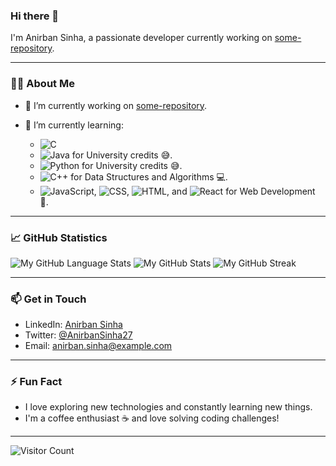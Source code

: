 ### Hi there 👋

I'm Anirban Sinha, a passionate developer currently working on [some-repository](https://github.com/AnirbanSinha27?tab=repositories).

---

### 🧑‍💻 About Me
- 🔭 I’m currently working on [some-repository](https://github.com/AnirbanSinha27?tab=repositories).

- 🌱 I’m currently learning:
  - ![C](https://img.shields.io/badge/C-6094cb?style=flat&logo=C&logoColor=ffffff)
  - ![Java](https://img.shields.io/badge/Java-FF0000?style=flat&logo=java&logoColor=ffffff) for University credits 😅.
  - ![Python](https://img.shields.io/badge/Python-6094cb?style=flat&logo=python&logoColor=ffffff&color=blue) for University credits 😅.
  - ![C++](https://img.shields.io/badge/C++-6094cb?style=flat&logo=C%2B%2B&logoColor=ffffff) for Data Structures and Algorithms 💻.
  - ![JavaScript](https://img.shields.io/badge/JavaScript-yellow?logo=javascript&logoColor=white), ![CSS](https://img.shields.io/badge/CSS-blue?logo=css3&logoColor=white), ![HTML](https://img.shields.io/badge/HTML-orange?logo=html5&logoColor=white), and ![React](https://img.shields.io/badge/React-blue?logo=React&logoColor=white&color=blue) for Web Development 👻.

---

### 📈 GitHub Statistics
![My GitHub Language Stats](https://github-readme-stats.vercel.app/api/top-langs/?username=AnirbanSinha27&layout=compact&hide_border=true&langs_count=10&theme=github_dark)
![My GitHub Stats](https://github-readme-stats.vercel.app/api/?username=AnirbanSinha27&hide_border=true&count_private=false&theme=github_dark&showicons=true)
![My GitHub Streak](https://github-readme-streak-stats.herokuapp.com/?user=AnirbanSinha27&hide_border=true&theme=github-dark-blue)

---

### 📫 Get in Touch
- LinkedIn: [Anirban Sinha](https://www.linkedin.com/in/anirban-sinha27)
- Twitter: [@AnirbanSinha27](https://twitter.com/AnirbanSinha27)
- Email: [anirban.sinha@example.com](mailto:anirban.sinha@example.com)

---

### ⚡ Fun Fact
- I love exploring new technologies and constantly learning new things.
- I'm a coffee enthusiast ☕️ and love solving coding challenges!

---

![Visitor Count](https://komarev.com/ghpvc/?username=AnirbanSinha27&color=blue&style=flat)

